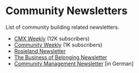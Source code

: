 # Community Newsletters

List of community building related newsletters.

- [CMX Weekly](https://cmxhub.com/subscribe/) (12K subscribers)
- [Community Weekly](https://communityweekly.co/) (1K subscribers)
- [Rosieland Newsletter](https://newsletter.rosie.land/)
- [The Business of Belonging Newsletter](https://davidspinks.substack.com/)
- [Community Management Newsletter](https://www.walkaboutmedia.de/angebot/newsletter/) [in German]
